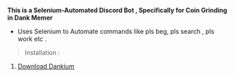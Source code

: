 **This is a Selenium-Automated Discord Bot , Specifically for Coin Grinding in Dank Memer**
* Uses Selenium to Automate commands like pls beg, pls search , pls work etc .

>Installation :
1. [Download Dankium](https://downgit.github.io/#/home?url=https://github.com/Vishard-006/Dankium/tree/main/output/dank_memer)








